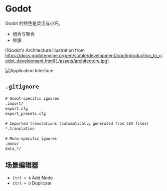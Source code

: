 # Godot

Godot 的特色是灵活与小巧。

- 组合与聚合
- 继承

![Godot's Architecture Illustration from https://docs.godotengine.org/en/stable/development/cpp/introduction_to_godot_development.html](./assets/architecture.jpg)

![Application Interface](./API.svg)

## `.gitignore`

``` gitignore
# Godot-specific ignores
.import/
export.cfg
export_presets.cfg

# Imported translations (automatically generated from CSV files)
*.translation

# Mono-specific ignores
.mono/
data_*/
```

## 场景编辑器

- `Ctrl + A` Add Node
- `Ctrl + D` Duplicate
